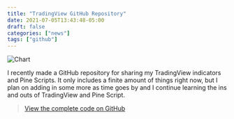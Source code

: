 ```yaml
---
title: "TradingView GitHub Repository"
date: 2021-07-05T13:43:48-05:00
draft: false
categories: ["news"]
tags: ["github"]
---
```


![Chart](/news/tv-github/tradingview-pinescript.png#center)

I recently made a GitHub repository for sharing my TradingView indicators and Pine Scripts. It only includes a finite amount of things right now, but I plan on adding in some more as time goes by and I continue learning the ins and outs of TradingView and Pine Script.

> [View the complete code on GitHub](https://github.com/PirateCrypto/TradingView)

